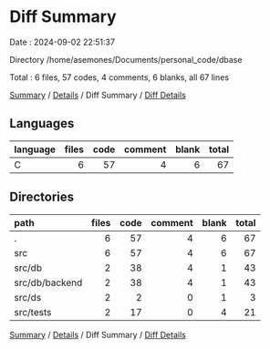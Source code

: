 # Diff Summary

Date : 2024-09-02 22:51:37

Directory /home/asemones/Documents/personal_code/dbase

Total : 6 files,  57 codes, 4 comments, 6 blanks, all 67 lines

[Summary](results.md) / [Details](details.md) / Diff Summary / [Diff Details](diff-details.md)

## Languages
| language | files | code | comment | blank | total |
| :--- | ---: | ---: | ---: | ---: | ---: |
| C | 6 | 57 | 4 | 6 | 67 |

## Directories
| path | files | code | comment | blank | total |
| :--- | ---: | ---: | ---: | ---: | ---: |
| . | 6 | 57 | 4 | 6 | 67 |
| src | 6 | 57 | 4 | 6 | 67 |
| src/db | 2 | 38 | 4 | 1 | 43 |
| src/db/backend | 2 | 38 | 4 | 1 | 43 |
| src/ds | 2 | 2 | 0 | 1 | 3 |
| src/tests | 2 | 17 | 0 | 4 | 21 |

[Summary](results.md) / [Details](details.md) / Diff Summary / [Diff Details](diff-details.md)
